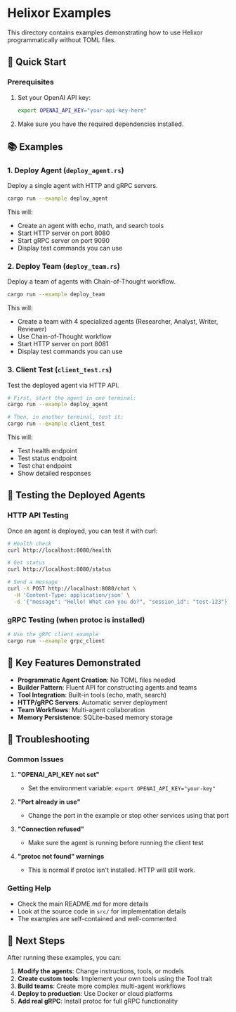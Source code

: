 # Helixor Examples

This directory contains examples demonstrating how to use Helixor programmatically without TOML files.

## 🚀 Quick Start

### Prerequisites

1. Set your OpenAI API key:
   ```bash
   export OPENAI_API_KEY="your-api-key-here"
   ```

2. Make sure you have the required dependencies installed.

## 📚 Examples

### 1. Deploy Agent (`deploy_agent.rs`)

Deploy a single agent with HTTP and gRPC servers.

```bash
cargo run --example deploy_agent
```

This will:
- Create an agent with echo, math, and search tools
- Start HTTP server on port 8080
- Start gRPC server on port 9090
- Display test commands you can use

### 2. Deploy Team (`deploy_team.rs`)

Deploy a team of agents with Chain-of-Thought workflow.

```bash
cargo run --example deploy_team
```

This will:
- Create a team with 4 specialized agents (Researcher, Analyst, Writer, Reviewer)
- Use Chain-of-Thought workflow
- Start HTTP server on port 8081
- Display test commands you can use

### 3. Client Test (`client_test.rs`)

Test the deployed agent via HTTP API.

```bash
# First, start the agent in one terminal:
cargo run --example deploy_agent

# Then, in another terminal, test it:
cargo run --example client_test
```

This will:
- Test health endpoint
- Test status endpoint  
- Test chat endpoint
- Show detailed responses

## 🔧 Testing the Deployed Agents

### HTTP API Testing

Once an agent is deployed, you can test it with curl:

```bash
# Health check
curl http://localhost:8080/health

# Get status
curl http://localhost:8080/status

# Send a message
curl -X POST http://localhost:8080/chat \
  -H 'Content-Type: application/json' \
  -d '{"message": "Hello! What can you do?", "session_id": "test-123"}'
```

### gRPC Testing (when protoc is installed)

```bash
# Use the gRPC client example
cargo run --example grpc_client
```

## 🎯 Key Features Demonstrated

- **Programmatic Agent Creation**: No TOML files needed
- **Builder Pattern**: Fluent API for constructing agents and teams
- **Tool Integration**: Built-in tools (echo, math, search)
- **HTTP/gRPC Servers**: Automatic server deployment
- **Team Workflows**: Multi-agent collaboration
- **Memory Persistence**: SQLite-based memory storage

## 🐛 Troubleshooting

### Common Issues

1. **"OPENAI_API_KEY not set"**
   - Set the environment variable: `export OPENAI_API_KEY="your-key"`

2. **"Port already in use"**
   - Change the port in the example or stop other services using that port

3. **"Connection refused"**
   - Make sure the agent is running before running the client test

4. **"protoc not found" warnings**
   - This is normal if protoc isn't installed. HTTP will still work.

### Getting Help

- Check the main README.md for more details
- Look at the source code in `src/` for implementation details
- The examples are self-contained and well-commented

## 🚀 Next Steps

After running these examples, you can:

1. **Modify the agents**: Change instructions, tools, or models
2. **Create custom tools**: Implement your own tools using the Tool trait
3. **Build teams**: Create more complex multi-agent workflows
4. **Deploy to production**: Use Docker or cloud platforms
5. **Add real gRPC**: Install protoc for full gRPC functionality 